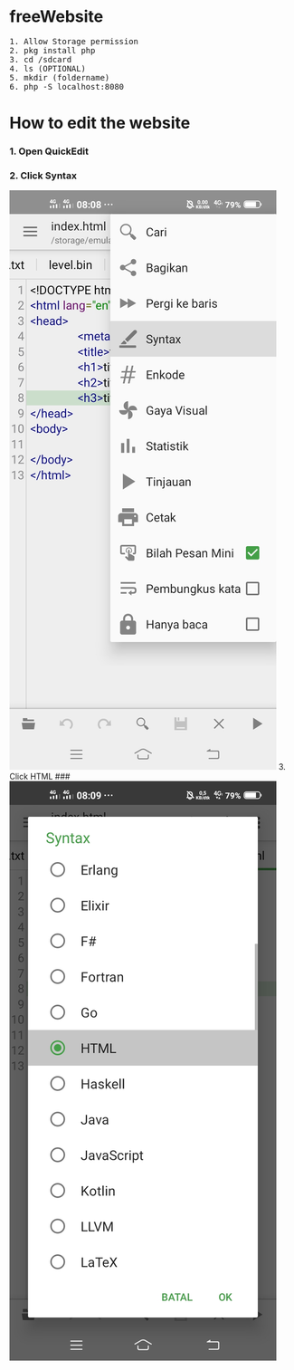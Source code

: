 # freeWebsite
<pre>
1. Allow Storage permission
2. pkg install php
3. cd /sdcard
4. ls (OPTIONAL)
5. mkdir (foldername)
6. php -S localhost:8080
</pre>
# How to edit the website

### 1. Open QuickEdit
### 2. Click Syntax
<img src=".PNGFILE/Screenshot_20210809_080853.jpg" alt="">
3. Click HTML
### <img src=".PNGFILE/Screenshot_20210809_080902.jpg" alt="">
